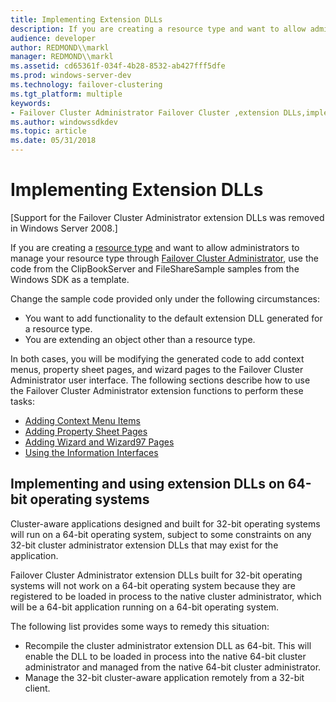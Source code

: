 ```yaml
---
title: Implementing Extension DLLs
description: If you are creating a resource type and want to allow administrators to manage your resource type through Failover Cluster Administrator, use the code from the ClipBookServer and FileShareSample samples from the Windows SDK as a template.
audience: developer
author: REDMOND\\markl
manager: REDMOND\\markl
ms.assetid: cd65361f-034f-4b28-8532-ab427fff5dfe
ms.prod: windows-server-dev
ms.technology: failover-clustering
ms.tgt_platform: multiple
keywords:
- Failover Cluster Administrator Failover Cluster ,extension DLLs,implementing
ms.author: windowssdkdev
ms.topic: article
ms.date: 05/31/2018
---
```


# Implementing Extension DLLs

\[Support for the Failover Cluster Administrator extension DLLs was removed in Windows Server 2008.\]

If you are creating a [resource type](resource-types.md) and want to allow administrators to manage your resource type through [Failover Cluster Administrator](cluster-administrator.md), use the code from the ClipBookServer and FileShareSample samples from the Windows SDK as a template.

Change the sample code provided only under the following circumstances:

-   You want to add functionality to the default extension DLL generated for a resource type.
-   You are extending an object other than a resource type.

In both cases, you will be modifying the generated code to add context menus, property sheet pages, and wizard pages to the Failover Cluster Administrator user interface. The following sections describe how to use the Failover Cluster Administrator extension functions to perform these tasks:

-   [Adding Context Menu Items](adding-context-menu-items.md)
-   [Adding Property Sheet Pages](adding-property-sheet-pages.md)
-   [Adding Wizard and Wizard97 Pages](adding-wizard-and-wizard97-pages.md)
-   [Using the Information Interfaces](using-the-information-interfaces.md)

## Implementing and using extension DLLs on 64-bit operating systems

Cluster-aware applications designed and built for 32-bit operating systems will run on a 64-bit operating system, subject to some constraints on any 32-bit cluster administrator extension DLLs that may exist for the application.

Failover Cluster Administrator extension DLLs built for 32-bit operating systems will not work on a 64-bit operating system because they are registered to be loaded in process to the native cluster administrator, which will be a 64-bit application running on a 64-bit operating system.

The following list provides some ways to remedy this situation:

-   Recompile the cluster administrator extension DLL as 64-bit. This will enable the DLL to be loaded in process into the native 64-bit cluster administrator and managed from the native 64-bit cluster administrator.
-   Manage the 32-bit cluster-aware application remotely from a 32-bit client.

 

 




